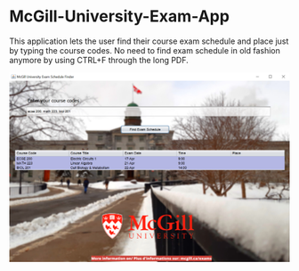 # McGill-University-Exam-App
This application lets the user find their course exam schedule and place just by typing the course codes. No need to find exam schedule in old fashion anymore by using CTRL+F through the long PDF.


![](img/image.PNG)
